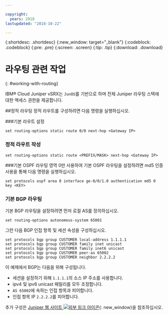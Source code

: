 ```yaml
---

copyright:
  years: 2018
lastupdated: "2018-10-22"

---
```


{:shortdesc: .shortdesc}
{:new_window: target="_blank"}
{:codeblock: .codeblock}
{:pre: .pre}
{:screen: .screen}
{:tip: .tip}
{:download: .download}

# 라우팅 관련 작업
{: #working-with-routing}

IBM® Cloud Juniper vSRX는 `JunOS`를 기반으로 하며 전체 Juniper 라우팅 스택에 대한 액세스 권한을 제공합니다.

##정적 라우팅
정적 라우트를 구성하려면 다음 명령을 실행하십시오.

###기본 라우트 설정
```
set routing-options static route 0/0 next-hop <Gateway IP>
```

### 정적 라우트 작성
```
set routing-options static route <PREFIX/MASK> next-hop <Gateway IP>
```  

###기본 OSPF 라우팅
영역 0만 사용하여 기본 OSPF 라우팅을 설정하려면 md5 인증 사용을 통해 다음 명령을 실행하십시오.

```
set protocols ospf area 0 interface ge-0/0/1.0 authentication md5 0 key <KEY>
```

### 기본 BGP 라우팅
기본 BGP 라우팅을 설정하려면 먼저 로컬 AS를 정의하십시오.

```
set routing-options autonomous-system 65001
```

그런 다음 BGP 인접 항목 및 세션 속성을 구성하십시오.

```
set protocols bgp group CUSTOMER local-address 1.1.1.1
set protocols bgp group CUSTOMER family inet unicast
set protocols bgp group CUSTOMER family inet6 unicast
set protocols bgp group CUSTOMER peer-as 65002
set protocols bgp group CUSTOMER neighbor 2.2.2.2
```

이 예제에서 BGP는 다음을 위해 구성됩니다.

* 세션을 설정하기 위해 `1.1.1.1`의 소스 IP 주소를 사용합니다.
* ipv4 및 ipv6 unicast 패밀리를 모두 조정합니다.
* `AS 65002`에 속하는 인접 항목과 피어합니다.
* 인접 항목 IP `2.2.2.2`를 피어합니다.

추가 구성은 [Juniper 웹 사이트 ![외부 링크 아이콘](../../icons/launch-glyph.svg "외부 링크 아이콘")](https://www.juniper.net/documentation/en_US/junos11.4/information-products/topic-collections/config-guide-routing/config-guide-routing.pdf){: new_window}을 참조하십시오.
